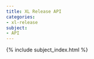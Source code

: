 ```yaml
---
title: XL Release API
categories:
- xl-release
subject:
- API
---
```


{% include subject_index.html %}
